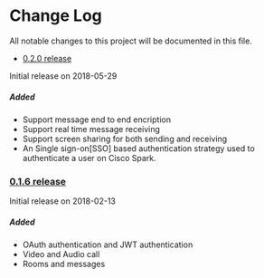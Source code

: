 # Change Log
All notable changes to this project will be documented in this file.

- [0.2.0 release]()

Initial release on 2018-05-29

##### Added
- Support message end to end encription
- Support real time message receiving
- Support screen sharing for both sending and receiving
- An Single sign-on[SSO] based authentication strategy used to authenticate a user on Cisco Spark.

### [0.1.6 release](https://github.com/ciscospark/spark-windows-sdk/releases/tag/0.1.6)  

Initial release on 2018-02-13

##### Added
- OAuth authentication and JWT authentication
- Video and Audio call
- Rooms and messages